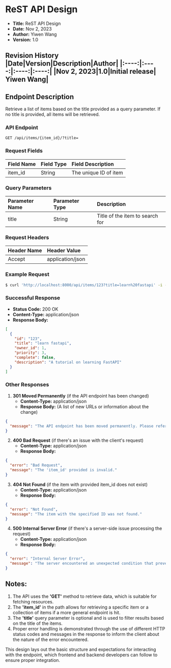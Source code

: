 # ReST API Design
- **Title:** ReST API Design
- **Date:** Nov 2, 2023
- **Author:** Yiwen Wang
- **Version:** 1.0

**Revision History**
|Date|Version|Description|Author|
|:----:|:----:|:----:|:----:|
|Nov 2, 2023|1.0|Initial release| Yiwen Wang|
-------------


## Endpoint Description
Retrieve a list of items based on the title provided as a query parameter. If no title is provided, all items will be retrieved.

### API Endpoint
```
GET /api/items/{item_id}/?title=
```

### Request Fields
| Field Name  | Field Type  | Field Description    |
|:------------|:------------|:---------------------|
| item_id     | String      | The unique ID of item|


### Query Parameters
| Parameter Name | Parameter Type | Description            |
|:---------------|:---------------|:-----------------------|
| title     | String      | Title of the item to search for|

### Request Headers
| Header Name | Header Value     |
|:------------|:-----------------|
| Accept      | application/json | 

### Example Request
```sh
$ curl 'http://localhost:8000/api/items/123?title=learn%20fastapi' -i -H 'Accept: application/json'
```

### Successful Response
- **Status Code:** 200 OK
- **Content-Type:** application/json
- **Response Body:**

```json
[
  {
    "id": "123",
    "title": "learn fastapi",
    "owner_id": 1,
    "priority": 3,
    "complete": false,
    "description": "A tutorial on learning FastAPI"
  }
]
```

### Other Responses
1. **301 Moved Permanently** (if the API endpoint has been changed)
    - **Content-Type:** application/json
    - **Response Body:** (A list of new URLs or information about the change)
```json
{
  "message": "The API endpoint has been moved permanently. Please refer to the documentation for the new endpoint."
}
```

2. **400 Bad Request** (if there's an issue with the client's request)
    - **Content-Type:** application/json
    - **Response Body:**
```json
{
  "error": "Bad Request",
  "message": "The 'item_id' provided is invalid."
}
```

3. **404 Not Found** (if the item with provided item_id does not exist)
    - **Content-Type:** application/json
    - **Response Body:**
```json
{
  "error": "Not Found",
  "message": "The item with the specified ID was not found."
}
```

4. **500 Internal Server Error** (if there's a server-side issue processing the request)
    - **Content-Type:** application/json
    - **Response Body:**
```json
{
  "error": "Internal Server Error",
  "message": "The server encountered an unexpected condition that prevented it from fulfilling the request."
}
```
    


## Notes:
1. The API uses the **'GET'** method to retrieve data, which is suitable for fetching resources.
2. The **'item_id'** in the path allows for retrieving a specific item or a collection of items if a more general endpoint is hit.
3. The **'title'** query parameter is optional and is used to filter results based on the title of the items.
4. Proper error handling is demonstrated through the use of different HTTP status codes and messages in the response to inform the client about the nature of the error encountered.

This design lays out the basic structure and expectations for interacting with the endpoint, which frontend and backend developers can follow to ensure proper integration.




